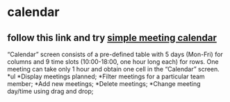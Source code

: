 # calendar 
## follow this link and try [simple meeting calendar](https://nataliakoshevaya.github.io/calendar/dist/calendar.html)

“Calendar” screen consists of a pre-defined table with 5 days (Mon-Fri) for columns and 9 time slots (10:00-18:00, one hour long each) for rows. One meeting can take only 1 hour and obtain one cell in the “Calendar” screen. 
*ul 
 *Display meetings planned;
 *Filter meetings for a particular team member;
 *Add new meetings;
 *Delete meetings;
 *Change meeting day/time using drag and drop;
